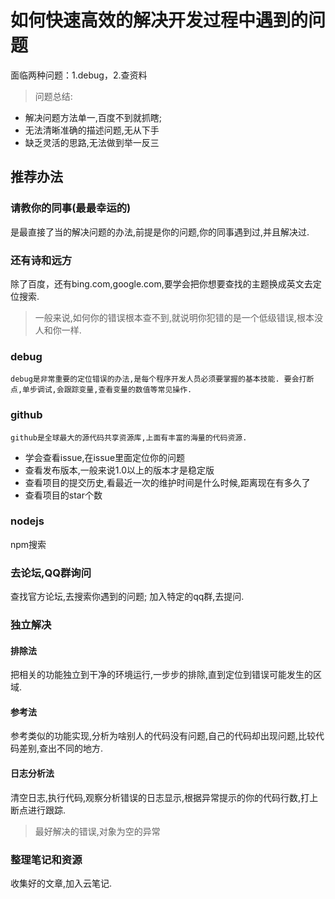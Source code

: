 # 如何快速高效的解决开发过程中遇到的问题
面临两种问题：1.debug，2.查资料
> 问题总结:
* 解决问题方法单一,百度不到就抓瞎;
* 无法清晰准确的描述问题,无从下手
* 缺乏灵活的思路,无法做到举一反三

## 推荐办法

### 请教你的同事(最最幸运的)
  
是最直接了当的解决问题的办法,前提是你的问题,你的同事遇到过,并且解决过.

###  还有诗和远方
除了百度，还有bing.com,google.com,要学会把你想要查找的主题换成英文去定位搜索.
> 一般来说,如何你的错误根本查不到,就说明你犯错的是一个低级错误,根本没人和你一样.
###  debug
    debug是非常重要的定位错误的办法,是每个程序开发人员必须要掌握的基本技能. 要会打断点,单步调试,会跟踪变量,查看变量的数值等常见操作.
###  github
    github是全球最大的源代码共享资源库,上面有丰富的海量的代码资源.
* 学会查看issue,在issue里面定位你的问题
* 查看发布版本,一般来说1.0以上的版本才是稳定版
* 查看项目的提交历史,看最近一次的维护时间是什么时候,距离现在有多久了
* 查看项目的star个数
### nodejs
   npm搜索
### 去论坛,QQ群询问
查找官方论坛,去搜索你遇到的问题;
加入特定的qq群,去提问.
### 独立解决
#### 排除法
  把相关的功能独立到干净的环境运行,一步步的排除,直到定位到错误可能发生的区域.
#### 参考法
  参考类似的功能实现,分析为啥别人的代码没有问题,自己的代码却出现问题,比较代码差别,查出不同的地方.
#### 日志分析法
  清空日志,执行代码,观察分析错误的日志显示,根据异常提示的你的代码行数,打上断点进行跟踪.
> 最好解决的错误,对象为空的异常

### 整理笔记和资源
收集好的文章,加入云笔记.


    
